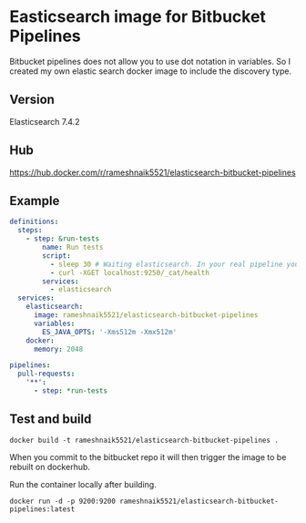 # Easticsearch image for Bitbucket Pipelines

Bitbucket pipelines does not allow you to use dot notation in variables. So I created my own elastic search docker image to include the discovery type.

## Version

Elasticsearch 7.4.2

## Hub

<https://hub.docker.com/r/rameshnaik5521/elasticsearch-bitbucket-pipelines>

## Example

```yaml
definitions:
  steps:
    - step: &run-tests
        name: Run tests
        script:
          - sleep 30 # Waiting elasticsearch. In your real pipeline you can not use it.
          - curl -XGET localhost:9250/_cat/health
        services:
          - elasticsearch
  services:
    elasticsearch:
      image: rameshnaik5521/elasticsearch-bitbucket-pipelines
      variables:
        ES_JAVA_OPTS: '-Xms512m -Xmx512m'
    docker:
      memory: 2048

pipelines:
  pull-requests:
    '**':
      - step: *run-tests
```

## Test and build

`docker build -t rameshnaik5521/elasticsearch-bitbucket-pipelines .`

When you commit to the bitbucket repo it will then trigger the image to be rebuilt on dockerhub.

Run the container locally after building.

`docker run -d -p 9200:9200 rameshnaik5521/elasticsearch-bitbucket-pipelines:latest`
